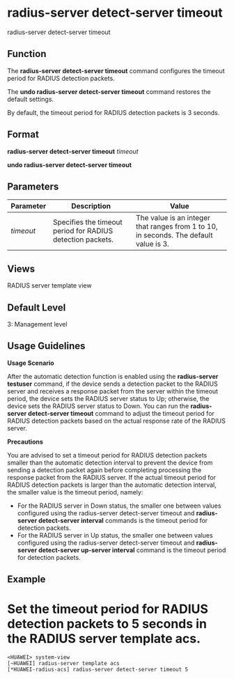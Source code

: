 radius-server detect-server timeout
===================================

radius-server detect-server timeout

Function
--------

The **radius-server detect-server timeout** command configures the timeout period for RADIUS detection packets.

The **undo radius-server detect-server timeout** command restores the default settings.

By default, the timeout period for RADIUS detection packets is 3 seconds.



Format
------

**radius-server detect-server timeout** *timeout*

**undo radius-server detect-server timeout**



Parameters
----------

| Parameter | Description | Value |
| --- | --- | --- |
| *timeout* | Specifies the timeout period for RADIUS detection packets. | The value is an integer that ranges from 1 to 10, in seconds. The default value is 3. |




Views
-----

RADIUS server template view



Default Level
-------------

3: Management level



Usage Guidelines
----------------

**Usage Scenario**

After the automatic detection function is enabled using the **radius-server testuser** command, if the device sends a detection packet to the RADIUS server and receives a response packet from the server within the timeout period, the device sets the RADIUS server status to Up; otherwise, the device sets the RADIUS server status to Down. You can run the **radius-server detect-server timeout** command to adjust the timeout period for RADIUS detection packets based on the actual response rate of the RADIUS server.

**Precautions**

You are advised to set a timeout period for RADIUS detection packets smaller than the automatic detection interval to prevent the device from sending a detection packet again before completing processing the response packet from the RADIUS server. If the actual timeout period for RADIUS detection packets is larger than the automatic detection interval, the smaller value is the timeout period, namely:

* For the RADIUS server in Down status, the smaller one between values configured using the radius-server detect-server timeout and **radius-server detect-server interval** commands is the timeout period for detection packets.
* For the RADIUS server in Up status, the smaller one between values configured using the radius-server detect-server timeout and **radius-server detect-server up-server interval** command is the timeout period for detection packets.


Example
-------

# Set the timeout period for RADIUS detection packets to 5 seconds in the RADIUS server template acs.
```
<HUAWEI> system-view
[~HUAWEI] radius-server template acs
[*HUAWEI-radius-acs] radius-server detect-server timeout 5

```